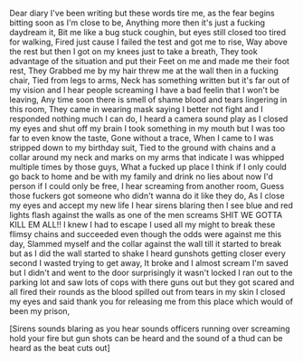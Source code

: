 Dear diary I've been writing but these words tire me,
as the fear begins bitting soon as I'm close to be,
Anything more then it's just a fucking daydream it,
Bit me like a bug stuck coughin,
but eyes still closed too tired for walking,
Fired just cause I failed the test and got me to rise,
Way above the rest but then I got on my knees just to take a breath,
They took advantage of the situation and put their
Feet on me and made me their foot rest,
They Grabbed me by my hair threw me at the wall then in a fucking chair,
Tied from legs to arms, 
Neck has something written but it's far out of my vision and I hear people screaming I have a bad feelin that I won't be leaving,
Any time soon there is smell of shame blood and tears lingering in this room,
They came in wearing mask saying I better not fight and I responded nothing much I can do,
I heard a camera sound play as I closed my eyes and shut off my brain I took something in my mouth but I was too far to even know the taste,
Gone without a trace,
When I came to I was stripped down to my birthday suit,
Tied to the ground with chains and a collar around my neck and marks on my arms that indicate I was whipped multiple times by those guys,
What a fucked up place I think if I only could go back to home and be with my family and drink no lies about now I'd person if I could only be free,
I hear screaming from another room,
Guess those fuckers got someone who didn't wanna do it like they do,
As I close my eyes and accept my new life I hear sirens blaring then I see blue and red lights flash against the walls as one of the men screams SHIT WE GOTTA KILL EM ALL!!
I knew I had to escape I used all my might to break these flimsy chains and succeeded even though the odds were against me this day,
Slammed myself and the collar against the wall till it started to break but as I did the wall started to shake I heard gunshots getting closer every second I wasted trying to get away,
It broke and I almost scream I'm saved but I didn't and went to the door surprisingly it wasn't locked I ran out to the parking lot and saw lots of cops with there guns out but they got scared and all fired their rounds as the blood spilled out from tears in my skin I closed my eyes and said thank you for releasing me from this place which would of been my prison,

[Sirens sounds blaring as you hear sounds officers running over screaming hold your fire but gun shots can be heard and the sound of a thud can be heard as the beat cuts out]